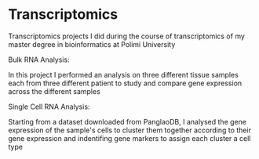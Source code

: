 # Transcriptomics
Transcriptomics projects I did during the course of transcriptomics of my master degree in bioinformatics at Polimi University

Bulk RNA Analysis:

In this project I performed an analysis on three different tissue samples each from three different patient to study and compare gene expression across the different samples

Single Cell RNA Analysis:

Starting from a dataset downloaded from PanglaoDB, I analysed the gene expression of the sample's cells to cluster them together according to their gene expression and indentifing gene markers to assign each cluster a cell type
